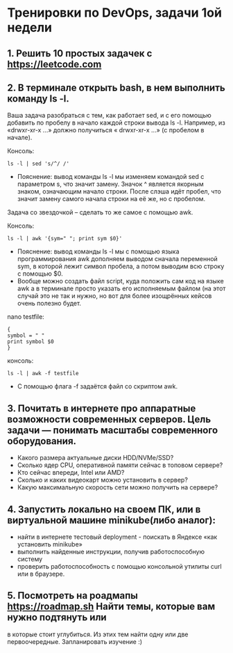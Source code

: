 # Тренировки по DevOps, задачи 1ой недели

## 1. Решить 10 простых задачек с https://leetcode.com

## 2. В терминале открыть bash, в нем выполнить команду ls -l. 
Ваша задача разобраться с тем, как работает sed, и с его помощью добавить по пробелу в начало каждой строки вывода ls -l. Например, из «drwxr-xr-x ...» должно получиться « drwxr-xr-x ...» (с пробелом в начале).

Консоль:
```
ls -l | sed 's/^/ /'
```
* Пояснение: вывод команды ls -l мы изменяем командой sed с параметром s, что значит замену. Значок ^ является якорным знаком, означающим начало строки. После слэша идёт пробел, что значит замену самого начала строки на её же, но с пробелом.

Задача со звездочкой – сделать то же самое с помощью awk.

Консоль:
```
ls -l | awk '{sym=" "; print sym $0}'
```

* Пояснение: вывод команды ls -l мы с помощью языка программирования awk дополняем выводом сначала переменной sym, в которой лежит символ пробела, а потом выводим всю строку с помощью $0.
* Вообще можно создать файл script, куда положить сам код на языке awk а в терминале просто указать его исполняемым файлом (на этот случай это не так и нужно, но вот для более изощрённых кейсов очень полезно будет.

nano testfile:
```
{
symbol = " "
print symbol $0
}
```
консоль:
```
ls -l | awk -f testfile
```
* С помощью флага -f задаётся файл со скриптом awk.

## 3. Почитать в интернете про аппаратные возможности современных серверов. Цель задачи — понимать масштабы современного оборудования.
* Какого размера актуальные диски HDD/NVMe/SSD?
* Сколько ядер CPU, оперативной памяти сейчас в топовом сервере?
* Кто сейчас впереди, Intel или AMD?
* Сколько и каких видеокарт можно установить в сервер?
* Какую максимальную скорость сети можно получить на сервере?

## 4. Запустить локально на своем ПК, или в виртуальной машине minikube(либо аналог):
* найти в интернете тестовый deployment - поискать в Яндексе «как установить
minikube»
* выполнить найденные инструкции, получив работоспособную систему
* проверить работоспособность с помощью консольной утилиты curl или в браузере.

## 5. Посмотреть на роадмапы https://roadmap.sh Найти темы, которые вам нужно подтянуть или
в которые стоит углубиться. Из этих тем найти одну или две первоочередные.
Запланировать изучение :)
